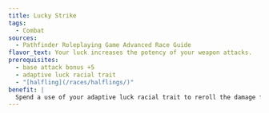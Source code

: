```yaml
---
title: Lucky Strike
tags:
  - Combat
sources:
  - Pathfinder Roleplaying Game Advanced Race Guide
flavor_text: Your luck increases the potency of your weapon attacks.
prerequisites:
  - base attack bonus +5
  - adaptive luck racial trait
  - "[halfling](/races/halflings/)"
benefit: |
  Spend a use of your adaptive luck racial trait to reroll the damage from a single weapon attack. You deal damage equal to the new damage roll, or the original roll, whichever is greater.
---
```


